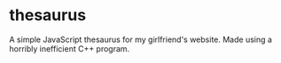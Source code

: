 # thesaurus
A simple JavaScript thesaurus for my girlfriend's website. Made using a horribly inefficient C++ program.
